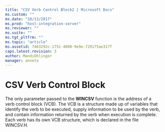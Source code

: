```yaml
---
title: "CSV Verb Control Block2 | Microsoft Docs"
ms.custom: ""
ms.date: "10/13/2017"
ms.prod: "host-integration-server"
ms.reviewer: ""
ms.suite: ""
ms.tgt_pltfrm: ""
ms.topic: "article"
ms.assetid: 7463292c-1751-4008-9e9e-729175ae317f
caps.latest.revision: 3
author: MandiOhlinger
manager: anneta
---
```

# CSV Verb Control Block
The only parameter passed to the **WINCSV** function is the address of a verb control block (VCB). The VCB is a structure made up of variables that identify the verb to be executed, supply information to be used by the verb, and contain information returned by the verb when execution is complete. Each verb has its own VCB structure, which is declared in the file WINCSV.H.